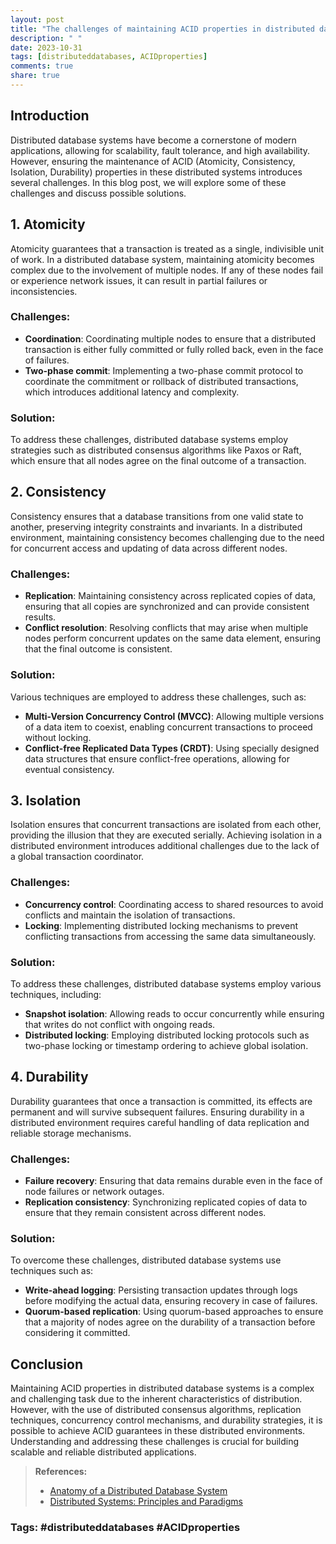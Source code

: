```yaml
---
layout: post
title: "The challenges of maintaining ACID properties in distributed database systems"
description: " "
date: 2023-10-31
tags: [distributeddatabases, ACIDproperties]
comments: true
share: true
---
```


## Introduction
Distributed database systems have become a cornerstone of modern applications, allowing for scalability, fault tolerance, and high availability. However, ensuring the maintenance of ACID (Atomicity, Consistency, Isolation, Durability) properties in these distributed systems introduces several challenges. In this blog post, we will explore some of these challenges and discuss possible solutions.

## 1. Atomicity
Atomicity guarantees that a transaction is treated as a single, indivisible unit of work. In a distributed database system, maintaining atomicity becomes complex due to the involvement of multiple nodes. If any of these nodes fail or experience network issues, it can result in partial failures or inconsistencies.

### Challenges:
- **Coordination**: Coordinating multiple nodes to ensure that a distributed transaction is either fully committed or fully rolled back, even in the face of failures.
- **Two-phase commit**: Implementing a two-phase commit protocol to coordinate the commitment or rollback of distributed transactions, which introduces additional latency and complexity.

### Solution:
To address these challenges, distributed database systems employ strategies such as distributed consensus algorithms like Paxos or Raft, which ensure that all nodes agree on the final outcome of a transaction.

## 2. Consistency
Consistency ensures that a database transitions from one valid state to another, preserving integrity constraints and invariants. In a distributed environment, maintaining consistency becomes challenging due to the need for concurrent access and updating of data across different nodes.

### Challenges:
- **Replication**: Maintaining consistency across replicated copies of data, ensuring that all copies are synchronized and can provide consistent results.
- **Conflict resolution**: Resolving conflicts that may arise when multiple nodes perform concurrent updates on the same data element, ensuring that the final outcome is consistent.

### Solution:
Various techniques are employed to address these challenges, such as:
- **Multi-Version Concurrency Control (MVCC)**: Allowing multiple versions of a data item to coexist, enabling concurrent transactions to proceed without locking.
- **Conflict-free Replicated Data Types (CRDT)**: Using specially designed data structures that ensure conflict-free operations, allowing for eventual consistency.

## 3. Isolation
Isolation ensures that concurrent transactions are isolated from each other, providing the illusion that they are executed serially. Achieving isolation in a distributed environment introduces additional challenges due to the lack of a global transaction coordinator.

### Challenges:
- **Concurrency control**: Coordinating access to shared resources to avoid conflicts and maintain the isolation of transactions.
- **Locking**: Implementing distributed locking mechanisms to prevent conflicting transactions from accessing the same data simultaneously.

### Solution:
To address these challenges, distributed database systems employ various techniques, including:
- **Snapshot isolation**: Allowing reads to occur concurrently while ensuring that writes do not conflict with ongoing reads.
- **Distributed locking**: Employing distributed locking protocols such as two-phase locking or timestamp ordering to achieve global isolation.

## 4. Durability
Durability guarantees that once a transaction is committed, its effects are permanent and will survive subsequent failures. Ensuring durability in a distributed environment requires careful handling of data replication and reliable storage mechanisms.

### Challenges:
- **Failure recovery**: Ensuring that data remains durable even in the face of node failures or network outages.
- **Replication consistency**: Synchronizing replicated copies of data to ensure that they remain consistent across different nodes.

### Solution:
To overcome these challenges, distributed database systems use techniques such as:
- **Write-ahead logging**: Persisting transaction updates through logs before modifying the actual data, ensuring recovery in case of failures.
- **Quorum-based replication**: Using quorum-based approaches to ensure that a majority of nodes agree on the durability of a transaction before considering it committed.

## Conclusion
Maintaining ACID properties in distributed database systems is a complex and challenging task due to the inherent characteristics of distribution. However, with the use of distributed consensus algorithms, replication techniques, concurrency control mechanisms, and durability strategies, it is possible to achieve ACID guarantees in these distributed environments. Understanding and addressing these challenges is crucial for building scalable and reliable distributed applications.

> **References:**
> - [Anatomy of a Distributed Database System](https://arxiv.org/abs/1901.01973)
> - [Distributed Systems: Principles and Paradigms](https://www.distributed-systems.net/index.php/books/distributed-systems-principles-and-paradigms/) 

### Tags: #distributeddatabases #ACIDproperties